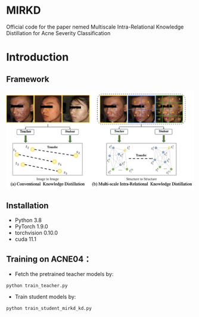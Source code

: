 # MIRKD
Official code for the paper nemed Multiscale Intra-Relational Knowledge Distillation for Acne Severity Classification

# Introduction
## Framework
![Framework](./picture/comparison.jpg)
## Installation

- Python 3.8  
- PyTorch 1.9.0  
- torchvision 0.10.0
- cuda 11.1

## Training on ACNE04：
- Fetch the pretrained teacher models by:
```
python train_teacher.py
```
- Train student models by:
```
python train_student_mirkd_kd.py
```
